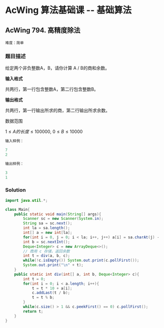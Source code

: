 # AcWing 算法基础课 -- 基础算法

## AcWing 794. 高精度除法 

`难度：简单`

### 题目描述

给定两个非负整数A，B，请你计算 A / B的商和余数。

**输入格式**

共两行，第一行包含整数A，第二行包含整数B。

**输出格式**

共两行，第一行输出所求的商，第二行输出所求余数。


数据范围

$1≤A的长度≤100000,$
$0≤B≤10000$

```r
输入样例：

7
2

输出样例：

3
1
```
### Solution

```java
import java.util.*;

class Main{
    public static void main(String[] args){
        Scanner sc = new Scanner(System.in);
        String sa = sc.next();
        int la = sa.length();
        int[] a = new int[la];
        for(int i = 0, j = 0; i < la; i++, j++) a[i] = sa.charAt(j) - '0';
        int b = sc.nextInt();
        Deque<Integer> c = new ArrayDeque<>();
        // 商用 c 存储，返回余数
        int t = div(a, b, c);
        while(!c.isEmpty()) System.out.print(c.pollFirst());
        System.out.print("\n" + t);
    }
    public static int div(int[] a, int b, Deque<Integer> c){
        int t = 0;
        for(int i = 0; i < a.length; i++){
            t = t * 10 + a[i];
            c.addLast(t / b);
            t = t % b;
        }
        while(c.size() > 1 && c.peekFirst() == 0) c.pollFirst();
        return t;
    }
}
```
